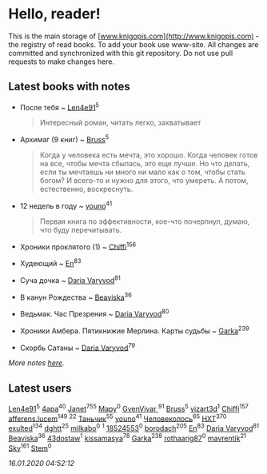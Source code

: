 # Hello, reader!
This is the main storage of [www.knigopis.com](http://www.knigopis.com) - the registry of read books.
To add your book use www-site. All changes are committed and synchronized with this git repository.
Do not use pull requests to make changes here.


## Latest books with notes
* После тебя ~ [Len4e91](users/254/254448176-yandex)<sup>5</sup>
    > Интересный роман, читать легко, захватывает

* Архимаг (9 книг) ~ [Bruss](users/178/178551812-vkontakte)<sup>5</sup>
    > Когда у человека есть мечта, это хорошо. Когда человек готов на все, чтобы мечта сбылась, это еще лучше. Но что делать, если ты мечтаешь ни много ни мало как о том, чтобы стать богом? И всего-то и нужно для этого, что умереть. А потом, естественно, воскреснуть.

* 12 недель в году ~ [youno](users/302/302928912-vkontakte)<sup>41</sup>
    > Первая книга по эффективности, кое-что почерпнул, думаю, что буду перечитывать.

* Хроники проклятого (1) ~ [Chiffi](users/105/105831994080785626680-google)<sup>156</sup>

* Худеющий ~ [En](users/333/333646551-vkontakte)<sup>83</sup>

* Суча дочка ~ [Daria Varyvod](users/829/829893410524253-facebook)<sup>81</sup>

* В канун Рождества ~ [Beaviska](users/102/10202544960024508-facebook)<sup>36</sup>

* Ведьмак. Час Презрения ~ [Daria Varyvod](users/829/829893410524253-facebook)<sup>80</sup>

* Хроники Амбера. Пятикнижие Мерлина. Карты судьбы ~ [Garka](users/115/115753719718250012620-google)<sup>239</sup>

* Скорбь Сатаны ~ [Daria Varyvod](users/829/829893410524253-facebook)<sup>79</sup>


_More notes [here](latest_books_with_notes.md)._


## Latest users
[Len4e91](users/254/254448176-yandex)<sup>5</sup> 
[4apa](users/117/117392596378069249667-google)<sup>40</sup> 
[Janet](users/108/108113656204404967440-google)<sup>755</sup> 
[Мару](users/115/115217405940870180381-google)<sup>0</sup> 
[GvenVivar ](users/158/158266434925901-facebook)<sup>91</sup> 
[Bruss](users/178/178551812-vkontakte)<sup>5</sup> 
[vizart3d](users/581/58171750-vkontakte)<sup>1</sup> 
[Chiffi](users/105/105831994080785626680-google)<sup>157</sup> 
[afferens.lucem](users/196/196071655-vkontakte)<sup>149</sup> 
[](users/270/270444099499-odnoklassniki)<sup>22</sup> 
[Таньчик](users/209/2096581563762610-facebook)<sup>55</sup> 
[youno](users/302/302928912-vkontakte)<sup>41</sup> 
[Человеколось](users/174/17475979687188177329-mailru)<sup>65</sup> 
[HXT](users/100/100002563462782-facebook)<sup>370</sup> 
[exulted](users/100/100599204551896265722-google)<sup>134</sup> 
[dghtt](users/233/233860015-vkontakte)<sup>25</sup> 
[milkabo](users/363/363975832-vkontakte)<sup>0</sup> 
[](users/153/1537586159620888-facebook)<sup>1</sup> 
[18524553](users/235/235870707-vkontakte)<sup>0</sup> 
[borodach](users/157/15706320-vkontakte)<sup>205</sup> 
[En](users/333/333646551-vkontakte)<sup>83</sup> 
[Daria Varyvod](users/829/829893410524253-facebook)<sup>81</sup> 
[Beaviska](users/102/10202544960024508-facebook)<sup>36</sup> 
[43dostaw](users/201/201788999-vkontakte)<sup>1</sup> 
[kissamasya](users/684/68439978-vkontakte)<sup>78</sup> 
[Garka](users/115/115753719718250012620-google)<sup>238</sup> 
[rothaarig87](users/165/165138547-yandex)<sup>0</sup> 
[mavrentik](users/200/200666735-vkontakte)<sup>21</sup> 
[Sky](users/118/118049897850017649660-google)<sup>161</sup> 
[Stem](users/114/114019737181475006297-google)<sup>0</sup> 


_16.01.2020 04:52:12_
